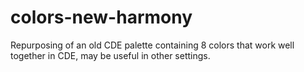 # colors-new-harmony
Repurposing of an old CDE palette containing 8 colors that work well together in CDE, may be useful in other settings.
